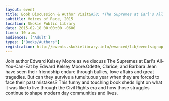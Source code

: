 ```yaml
---
layout: event
title: Book Discussion & Author Visit&#58; *The Supremes at Earl's All You Can Eat*
subtitle: Voices of Race, 2015
location: Skokie Public Library
date: 2015-02-18 00:00:00 -0600
times: 10 a.m.
audiences: ['Adult']
types: ['Books/Authors']
registration: http://events.skokielibrary.info/evanced/lib/eventsignup.asp?ID=21100
---
```

Join author Edward Kelsey Moore as we discuss The Supremes at Earl's All-You-Can-Eat by Edward Kelsey Moore.Odette, Clarice, and Barbara Jean have seen their friendship endure through bullies, love affairs and great tragedies. But can they survive a tumultuous year when they are forced to face their past mistakes? This funny and touching book sheds light on what it was like to live through the Civil Rights era and how those struggles continue to shape modern day communities and lives.
